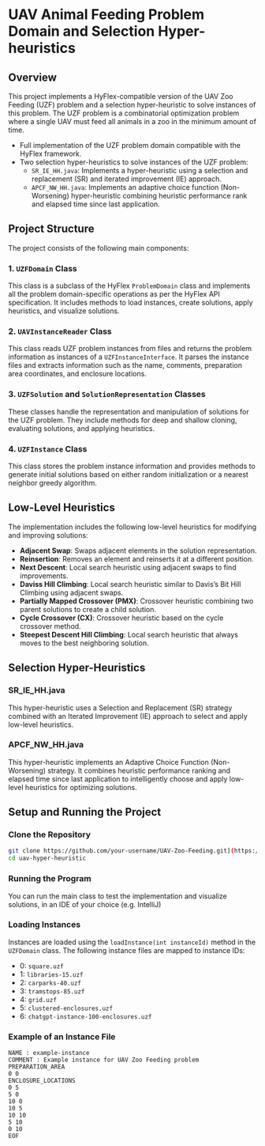 # UAV Animal Feeding Problem Domain and Selection Hyper-heuristics

## Overview
This project implements a HyFlex-compatible version of the UAV Zoo Feeding (UZF) problem and a selection hyper-heuristic to solve instances of this problem. The UZF problem is a combinatorial optimization problem where a single UAV must feed all animals in a zoo in the minimum amount of time.
- Full implementation of the UZF problem domain compatible with the HyFlex framework.
- Two selection hyper-heuristics to solve instances of the UZF problem:
  - `SR_IE_HH.java`: Implements a hyper-heuristic using a selection and replacement (SR) and iterated improvement (IE) approach.
  - `APCF_NW_HH.java`: Implements an adaptive choice function (Non-Worsening) hyper-heuristic combining heuristic performance rank and elapsed time since last application.
    
## Project Structure
The project consists of the following main components:

### 1. `UZFDomain` Class
This class is a subclass of the HyFlex `ProblemDomain` class and implements all the problem domain-specific operations as per the HyFlex API specification. It includes methods to load instances, create solutions, apply heuristics, and visualize solutions.

### 2. `UAVInstanceReader` Class
This class reads UZF problem instances from files and returns the problem information as instances of a `UZFInstanceInterface`. It parses the instance files and extracts information such as the name, comments, preparation area coordinates, and enclosure locations.

### 3. `UZFSolution` and `SolutionRepresentation` Classes
These classes handle the representation and manipulation of solutions for the UZF problem. They include methods for deep and shallow cloning, evaluating solutions, and applying heuristics.

### 4. `UZFInstance` Class
This class stores the problem instance information and provides methods to generate initial solutions based on either random initialization or a nearest neighbor greedy algorithm.

## Low-Level Heuristics
The implementation includes the following low-level heuristics for modifying and improving solutions:

- **Adjacent Swap**: Swaps adjacent elements in the solution representation.
- **Reinsertion**: Removes an element and reinserts it at a different position.
- **Next Descent**: Local search heuristic using adjacent swaps to find improvements.
- **Daviss Hill Climbing**: Local search heuristic similar to Davis’s Bit Hill Climbing using adjacent swaps.
- **Partially Mapped Crossover (PMX)**: Crossover heuristic combining two parent solutions to create a child solution.
- **Cycle Crossover (CX)**: Crossover heuristic based on the cycle crossover method.
- **Steepest Descent Hill Climbing**: Local search heuristic that always moves to the best neighboring solution.

## Selection Hyper-Heuristics
### SR_IE_HH.java
This hyper-heuristic uses a Selection and Replacement (SR) strategy combined with an Iterated Improvement (IE) approach to select and apply low-level heuristics.

### APCF_NW_HH.java
This hyper-heuristic implements an Adaptive Choice Function (Non-Worsening) strategy. It combines heuristic performance ranking and elapsed time since last application to intelligently choose and apply low-level heuristics for optimizing solutions.

## Setup and Running the Project

### Clone the Repository
```bash
git clone https://github.com/your-username/UAV-Zoo-Feeding.git](https://github.com/rubenodamo/uav-hyper-heuristic.git
cd uav-hyper-heuristic
```

### Running the Program
You can run the main class to test the implementation and visualize solutions, in an IDE of your choice (e.g. IntelliJ)

### Loading Instances
Instances are loaded using the `loadInstance(int instanceId)` method in the `UZFDomain` class. The following instance files are mapped to instance IDs:
- 0: `square.uzf`
- 1: `libraries-15.uzf`
- 2: `carparks-40.uzf`
- 3: `tramstops-85.uzf`
- 4: `grid.uzf`
- 5: `clustered-enclosures.uzf`
- 6: `chatgpt-instance-100-enclosures.uzf`

### Example of an Instance File
```plaintext
NAME : example-instance
COMMENT : Example instance for UAV Zoo Feeding problem
PREPARATION_AREA
0 0
ENCLOSURE_LOCATIONS
0 5
5 0
10 0
10 5
10 10
5 10
0 10
EOF
```
